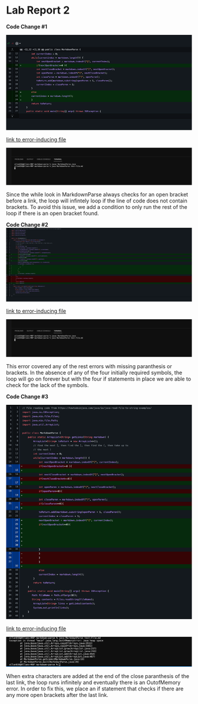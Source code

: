 # Lab Report 2

**Code Change #1**

![Image](if1.png)

[link to error-inducing file](https://github.com/ad656/markdown-parse/blob/4877029f6d246b7a6e3143fe32ebb2ea7f5dc577/test-file.md)

![Image](if1error.png)

Since the while look in MarkdownParse always checks for an open bracket before a link, the loop will infintely 
loop if the line of code does not contain brackets. To avoid this issue, we add a condition to only run the rest
of the loop if there is an open bracket found. 

**Code Change #2**
![Image](if2.png)

[link to error-inducing file](https://github.com/ad656/markdown-parse/blob/ac4a6f042e6f4711281599e566b50186158220bb/test-file.md)

![Image](if1error.png)

This error covered any of the rest errors with missing paranthesis or brackets. In the absence of any of the four initially required symbols, 
the loop will go on forever but with the four if statements in place we are able to check for the lack of the symbols. 

**Code Change #3**

![Image](if3.png)

[link to error-inducing file](https://github.com/ad656/markdown-parse/blob/b5f644e27fc0f11f06b8dc8727d477964f3d6fd7/test-file.md)

![Image](if3error.png)

When extra characters are added at the end of the close paranthesis of the last link, the loop runs infinitely and eventually there is 
an OutofMemory error. In order to fix this, we place an if statement that checks if there are any more open brackets after the last 
link. 
